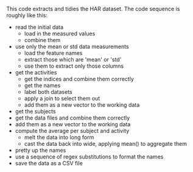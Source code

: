 This code extracts and tidies the HAR dataset.
The code sequence is roughly like this:

* read the initial data
  * load in the measured values
  * combine them
* use only the mean or std data measurements
  * load the feature names
  * extract those which are 'mean' or 'std'
  * use them to extract only those columns
* get the activities
  * get the indices and combine them correctly
  * get the names
  * label both datasets
  * apply a join to select them out
  * add them as a new vector to the working data
* get the subjects
 * get the data files and combine them correctly
 * add them as a new vector to the working data
* compute the average per subject and activity
  * melt the data into long form
  * cast the data back into wide, applying mean() to aggregate them
* pretty up the names
 * use a sequence of regex substitutions to format the names
* save the data as a CSV file

